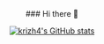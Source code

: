 <div align="center">   
  ### Hi there 👋

  [![krizh4's GitHub stats](https://github-readme-stats.vercel.app/api?username=krizh4)](https://github.com/krizh4)
</div>
<!--
**krizh4/krizh4** is a ✨ _special_ ✨ repository because its `README.md` (this file) appears on your GitHub profile.

Here are some ideas to get you started:

- 🔭 I’m currently working on ...
- 🌱 I’m currently learning ...
- 👯 I’m looking to collaborate on ...
- 🤔 I’m looking for help with ...
- 💬 Ask me about ...
- 📫 How to reach me: ...
- 😄 Pronouns: ...
- ⚡ Fun fact: ...
-->
